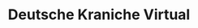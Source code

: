 ---
title: Deutsche Kraniche Virtual
welcome1: Willkommen
welcome2: Bienvenue
headline: Deutsche Kraniche Virtual est la première compagnie aérienne virtuelle simulant les opérations du groupe Lufthansa.
---